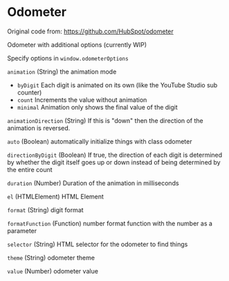 # Odometer
 Original code from: https://github.com/HubSpot/odometer

 Odometer with additional options (currently WIP)

Specify options in `window.odometerOptions`

`animation` (String) the animation mode

- `byDigit` Each digit is animated on its own (like the YouTube Studio sub counter)
- `count` Increments the value without animation
- `minimal` Animation only shows the final value of the digit

`animationDirection` (String) If this is "down" then the direction of the animation is reversed.

`auto` (Boolean) automatically initialize things with class odometer

`directionByDigit` (Boolean) If true, the direction of each digit is determined by whether the digit itself goes up or down instead of being determined by the entire count

`duration` (Number) Duration of the animation in milliseconds

`el` (HTMLElement) HTML Element

`format` (String) digit format

`formatFunction` (Function) number format function with the number as a parameter

`selector` (String) HTML selector for the odometer to find things

`theme` (String) odometer theme

`value` (Number) odometer value
